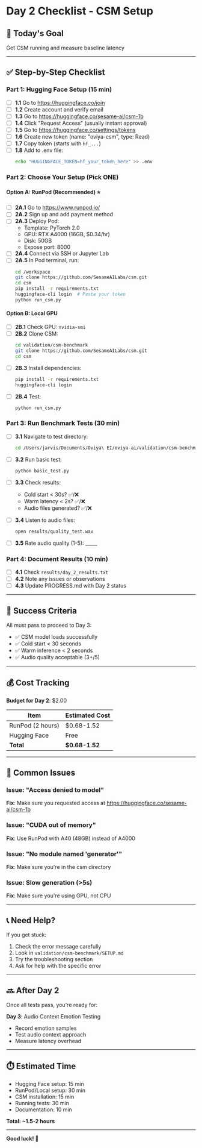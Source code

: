 # Day 2 Checklist - CSM Setup

## 🎯 Today's Goal
Get CSM running and measure baseline latency

---

## ✅ Step-by-Step Checklist

### Part 1: Hugging Face Setup (15 min)

- [ ] **1.1** Go to https://huggingface.co/join
- [ ] **1.2** Create account and verify email
- [ ] **1.3** Go to https://huggingface.co/sesame-ai/csm-1b
- [ ] **1.4** Click "Request Access" (usually instant approval)
- [ ] **1.5** Go to https://huggingface.co/settings/tokens
- [ ] **1.6** Create new token (name: "oviya-csm", type: Read)
- [ ] **1.7** Copy token (starts with `hf_...`)
- [ ] **1.8** Add to .env file:
  ```bash
  echo "HUGGINGFACE_TOKEN=hf_your_token_here" >> .env
  ```

### Part 2: Choose Your Setup (Pick ONE)

#### Option A: RunPod (Recommended) ⭐

- [ ] **2A.1** Go to https://www.runpod.io/
- [ ] **2A.2** Sign up and add payment method
- [ ] **2A.3** Deploy Pod:
  - Template: PyTorch 2.0
  - GPU: RTX A4000 (16GB, $0.34/hr)
  - Disk: 50GB
  - Expose port: 8000
- [ ] **2A.4** Connect via SSH or Jupyter Lab
- [ ] **2A.5** In Pod terminal, run:
  ```bash
  cd /workspace
  git clone https://github.com/SesameAILabs/csm.git
  cd csm
  pip install -r requirements.txt
  huggingface-cli login  # Paste your token
  python run_csm.py
  ```

#### Option B: Local GPU

- [ ] **2B.1** Check GPU: `nvidia-smi`
- [ ] **2B.2** Clone CSM:
  ```bash
  cd validation/csm-benchmark
  git clone https://github.com/SesameAILabs/csm.git
  cd csm
  ```
- [ ] **2B.3** Install dependencies:
  ```bash
  pip install -r requirements.txt
  huggingface-cli login
  ```
- [ ] **2B.4** Test:
  ```bash
  python run_csm.py
  ```

### Part 3: Run Benchmark Tests (30 min)

- [ ] **3.1** Navigate to test directory:
  ```bash
  cd /Users/jarvis/Documents/Oviya\ EI/oviya-ai/validation/csm-benchmark
  ```

- [ ] **3.2** Run basic test:
  ```bash
  python basic_test.py
  ```

- [ ] **3.3** Check results:
  - Cold start < 30s? ✅/❌
  - Warm latency < 2s? ✅/❌
  - Audio files generated? ✅/❌

- [ ] **3.4** Listen to audio files:
  ```bash
  open results/quality_test.wav
  ```

- [ ] **3.5** Rate audio quality (1-5): _____

### Part 4: Document Results (10 min)

- [ ] **4.1** Check `results/day_2_results.txt`
- [ ] **4.2** Note any issues or observations
- [ ] **4.3** Update PROGRESS.md with Day 2 status

---

## 🎯 Success Criteria

All must pass to proceed to Day 3:

- ✅ CSM model loads successfully
- ✅ Cold start < 30 seconds
- ✅ Warm inference < 2 seconds
- ✅ Audio quality acceptable (3+/5)

---

## 💰 Cost Tracking

**Budget for Day 2**: $2.00

| Item | Estimated Cost |
|------|----------------|
| RunPod (2 hours) | $0.68-1.52 |
| Hugging Face | Free |
| **Total** | **$0.68-1.52** |

---

## 🐛 Common Issues

### Issue: "Access denied to model"
**Fix**: Make sure you requested access at https://huggingface.co/sesame-ai/csm-1b

### Issue: "CUDA out of memory"
**Fix**: Use RunPod with A40 (48GB) instead of A4000

### Issue: "No module named 'generator'"
**Fix**: Make sure you're in the csm directory

### Issue: Slow generation (>5s)
**Fix**: Make sure you're using GPU, not CPU

---

## 📞 Need Help?

If you get stuck:
1. Check the error message carefully
2. Look in `validation/csm-benchmark/SETUP.md`
3. Try the troubleshooting section
4. Ask for help with the specific error

---

## 🔜 After Day 2

Once all tests pass, you're ready for:

**Day 3**: Audio Context Emotion Testing
- Record emotion samples
- Test audio context approach
- Measure latency overhead

---

## ⏱️ Estimated Time

- Hugging Face setup: 15 min
- RunPod/Local setup: 30 min
- CSM installation: 15 min
- Running tests: 30 min
- Documentation: 10 min

**Total: ~1.5-2 hours**

---

**Good luck! 🚀**

